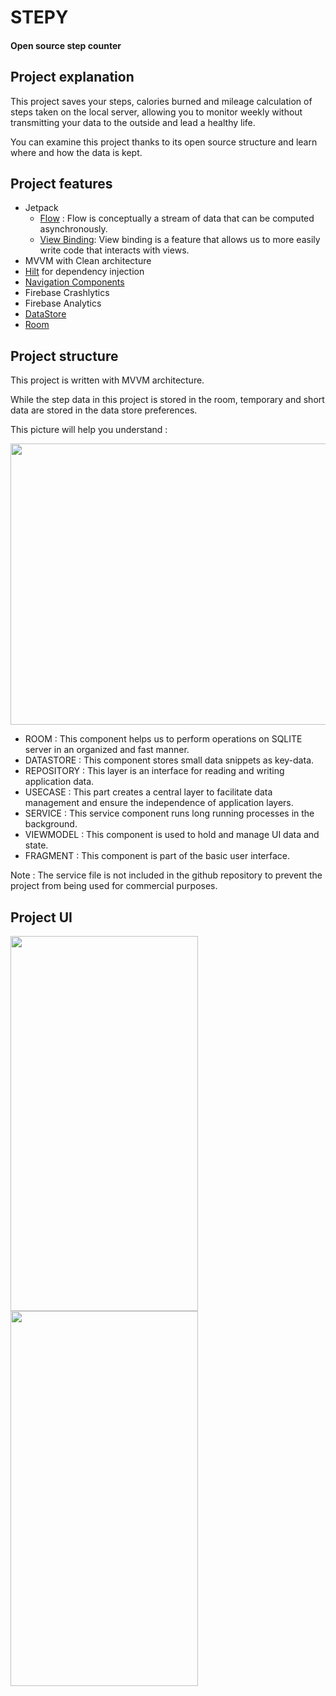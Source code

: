 # STEPY

#### Open source step counter

## Project explanation

This project saves your steps, calories burned and mileage calculation of steps taken on the local server, allowing you to monitor weekly without transmitting your data to the outside and lead a healthy life.

You can examine this project thanks to its open source structure and learn where and how the data is kept.

## Project features
 - Jetpack
     - [Flow][1] : Flow is conceptually a stream of data that can be computed asynchronously.
     - [View Binding][2]: View binding is a feature that allows us to more easily write code that interacts with views.
 - MVVM with Clean architecture
 - [Hilt][3] for dependency injection
 - [Navigation Components][4]
 - Firebase Crashlytics
 - Firebase Analytics
 - [DataStore][5]
 - [Room][6]

## Project structure

This project is written with MVVM architecture.

While the step data in this project is stored in the room, temporary and short data are stored in the data store preferences.

This picture will help you understand :

<p>
  <img src="https://github.com/rznkolds/STEPY/assets/97980164/9ceca9fb-5e0d-4603-910d-b53e48894d85" width="1000" height="450"/>  
</p>

* ROOM : This component helps us to perform operations on SQLITE server in an organized and fast manner.
* DATASTORE : This component stores small data snippets as key-data.
* REPOSITORY : This layer is an interface for reading and writing application data.
* USECASE : This part creates a central layer to facilitate data management and ensure the independence of application layers.
* SERVICE : This service component runs long running processes in the background.
* VIEWMODEL : This component is used to hold and manage UI data and state.
* FRAGMENT : This component is part of the basic user interface.

Note : The service file is not included in the github repository to prevent the project from being used for commercial purposes.

## Project UI

<img src="https://github.com/rznkolds/STEPY/assets/97980164/fe2afcc7-a3c3-4df9-9b0e-6136ae9a1dd3" width= "300" height="600"/> <img src="https://github.com/rznkolds/STEPY/assets/97980164/61c46a54-96c1-48f7-ad30-2fa29ef7adce" width="300" height="600"/>


[1]: https://developer.android.com/kotlin/flow
[2]: https://developer.android.com/topic/libraries/view-binding
[3]: https://developer.android.com/training/dependency-injection/hilt-android
[4]: https://developer.android.com/guide/navigation/navigation-navigate
[5]: https://developer.android.com/topic/libraries/architecture/datastore
[6]: https://developer.android.com/training/data-storage/room


